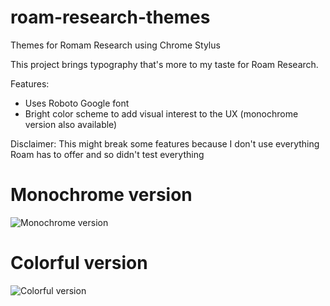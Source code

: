 # roam-research-themes
Themes for Romam Research using Chrome Stylus

This project brings typography that's more to my taste for Roam Research. 

Features: 
* Uses Roboto Google font
* Bright color scheme to add visual interest to the UX (monochrome version also available)

Disclaimer: 
This might break some features because I don't use everything Roam has to offer and so didn't test everything

# Monochrome version
![Monochrome version](https://github.com/bubjafrig49534/roam-research-themes/blob/master/screenshot%20minimal-monochrome.png)

# Colorful version
![Colorful version](https://github.com/bubjafrig49534/roam-research-themes/blob/master/screenshot%20minimal-monochrome.png)

